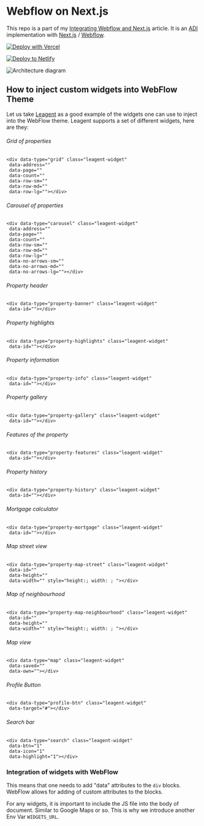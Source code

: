 # Webflow on Next.js

This repo is a part of my [Integrating Webflow and Next.js](https://dev.to/kennedyrose/integrating-webflow-and-next-js-39kk) article. It is an [ADI](https://kennedyrose.com/blog/intro-to-adi-patterns) implementation with [Next.js](https://nextjs.org/docs/getting-started) / [Webflow](https://webflow.com/).

[![Deploy with Vercel](https://vercel.com/button)](https://vercel.com/new/git/external?repository-url=https%3A%2F%2Fgithub.com%2Fkennedyrose%2Fwebflow-on-next&env=WEBFLOW_URL&envDescription=Your%20Webflow%20URL%20with%20no%20trailing%20slash)

[![Deploy to Netlify](https://www.netlify.com/img/deploy/button.svg)](https://app.netlify.com/start/deploy?repository=https://github.com/kennedyrose/webflow-on-next)

![Architecture diagram](https://res.cloudinary.com/practicaldev/image/fetch/s--cKCeDDBP--/c_limit%2Cf_auto%2Cfl_progressive%2Cq_66%2Cw_880/https://kennedyrose.com/static/images/webflow-on-next/webflow-on-next-diagram.gif)

## How to inject custom widgets into WebFlow Theme

Let us take [Leagent](leagent.com) as a good example of the widgets one can use to inject into the WebFlow theme. Leagent supports a set of different widgets, here are they:

###### Grid of properties
    <div data-type="grid" class="leagent-widget"
     data-address=""
     data-page=""
     data-count=""
     data-row-sm=""
     data-row-md=""
     data-row-lg=""></div>

###### Carousel of properties
    <div data-type="carousel" class="leagent-widget"
     data-address=""
     data-page=""
     data-count=""
     data-row-sm=""
     data-row-md=""
     data-row-lg=""
     data-no-arrows-sm=""
     data-no-arrows-md=""
     data-no-arrows-lg=""></div>

###### Property header
    <div data-type="property-banner" class="leagent-widget"
     data-id=""></div>

###### Property highlights
    <div data-type="property-highlights" class="leagent-widget"
     data-id=""></div>

###### Property information
    <div data-type="property-info" class="leagent-widget"
     data-id=""></div>

###### Property gallery
    <div data-type="property-gallery" class="leagent-widget"
     data-id=""></div>

###### Features of the property
    <div data-type="property-features" class="leagent-widget"
     data-id=""></div>

###### Property history
    <div data-type="property-history" class="leagent-widget"
     data-id=""></div>

###### Mortgage calculator
    <div data-type="property-mortgage" class="leagent-widget"
     data-id=""></div>

###### Map street view
    <div data-type="property-map-street" class="leagent-widget"
     data-id=""
     data-height=""
     data-width="" style="height:; width: ; "></div>

###### Map of neighbourhood
    <div data-type="property-map-neighbourhood" class="leagent-widget"
     data-id=""
     data-height=""
     data-width="" style="height:; width: ; "></div>

###### Map view
    <div data-type="map" class="leagent-widget"
     data-saved=""
     data-own=""></div>

###### Profile Button
    <div data-type="profile-btn" class="leagent-widget"
     data-target="#"></div>

###### Search bar
    <div data-type="search" class="leagent-widget"
     data-btn="1"
     data-icon="1"
     data-highlight="1"></div>


### Integration of widgets with WebFlow
This means that one needs to add "data" attributes to the ```div``` blocks.
WebFlow allows for adding of custom attributes to the blocks.

For any widgets, it is important to include the JS file into the body of document. 
Similar to Google Maps or so. This is why we introduce another Env Var ```WIDGETS_URL```. 

